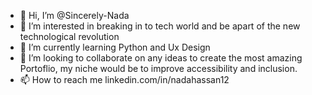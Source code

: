 - 👋 Hi, I’m @Sincerely-Nada
- 👀 I’m interested in breaking in to tech world and be apart of the new technological revolution
- 🌱 I’m currently learning Python and Ux Design
- 💞️ I’m looking to collaborate on any ideas to create the most amazing Portoflio, my niche would be to improve accessibility and inclusion.
- 📫 How to reach me linkedin.com/in/nadahassan12

<!---
Sincerely-Nada/Sincerely-Nada is a ✨ special ✨ repository because its `README.md` (this file) appears on your GitHub profile.
You can click the Preview link to take a look at your changes.
--->
